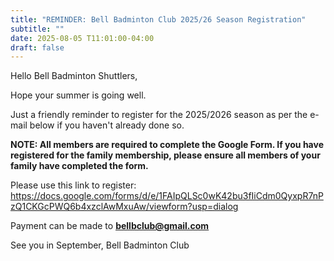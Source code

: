 ```yaml
---
title: "REMINDER: Bell Badminton Club 2025/26 Season Registration"
subtitle: ""
date: 2025-08-05 T11:01:00-04:00
draft: false
---
```


Hello Bell Badminton Shuttlers,

Hope your summer is going well.

Just a friendly reminder to register for the 2025/2026 season as per the e-mail below if you haven't already done so.

**NOTE: All members are required to complete the Google Form. If you have registered for the family membership, please ensure all members of your family have completed the form.**

Please use this link to register: https://docs.google.com/forms/d/e/1FAIpQLSc0wK42bu3fIiCdm0QyxpR7nPzQ1CKGcPWQ6b4xzclAwMxuAw/viewform?usp=dialog

Payment can be made to **<u>bellbclub@gmail.com</u>**

See you in September,
Bell Badminton Club